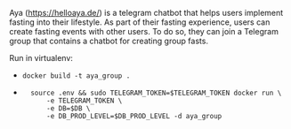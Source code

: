 Aya (https://helloaya.de/) is a telegram chatbot that helps users implement fasting into their lifestyle. 
As part of their fasting experience, users can create fasting events with other users.
To do so, they can join a Telegram group that contains a chatbot for creating group fasts.

Run in virtualenv:
- `docker build -t aya_group .`
- ```
    source .env && sudo TELEGRAM_TOKEN=$TELEGRAM_TOKEN docker run \
        -e TELEGRAM_TOKEN \
        -e DB=$DB \
        -e DB_PROD_LEVEL=$DB_PROD_LEVEL -d aya_group
    ```
